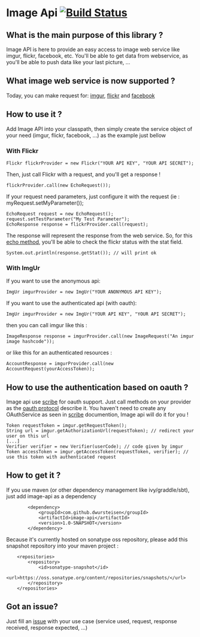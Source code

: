 Image Api [![Build Status](https://buildhive.cloudbees.com/job/dwursteisen/job/image-api/badge/icon)](https://buildhive.cloudbees.com/job/dwursteisen/job/image-api/)
=========

What is the main purpose of this library ?
------------
Image API is here to provide an easy access to image web service like imgur, flickr, facebook, etc.
You'll be able to get data from webservice, as you'll be able to push data like your last picture, ...

What image web service is now supported ?
-----
Today, you can make request for: [imgur](http://api.imgur.com/), [flickr](http://www.flickr.com/services/api/) and
[facebook](https://developers.facebook.com/)

How to use it ?
---------------
Add Image API into your classpath, then simply create the service object of your need (imgur, flickr, facebook, ...)
as the example just bellow

### With Flickr
    Flickr flickrProvider = new Flickr("YOUR API KEY", "YOUR API SECRET");

Then, just call  Flickr with a request, and you'll get a response !

    flickrProvider.call(new EchoRequest());

If your request need parameters, just configure it with the request (ie : myRequest.setMyParameter());

    EchoRequest request = new EchoRequest();
    request.setTestParameter("My Test Parameter");
    EchoResponse response = flickrProvider.call(request);

The response will represent the response from the web service.
So, for this [echo method](http://www.flickr.com/services/api/flickr.test.echo.html), you'll be able to check
the flickr status with the stat field.

    System.out.println(response.getStat()); // will print ok

### With ImgUr
If you want to use the anonymous api:

    ImgUr imgurProvider = new ImgUr("YOUR ANONYMOUS API KEY");

If you want to use the authenticated api (with oauth):

    ImgUr imgurProvider = new ImgUr("YOUR API KEY", "YOUR API SECRET");

then you can call imgur like this :

    ImageResponse response = imgurProvider.call(new ImageRequest("An imgur image hashcode"));

or like this for an authenticated resources :

    AccountResponse = imgurProvider.call(new AccountRequest(yourAccessToken));

How to use the authentication based on oauth ?
--------
Image api use [scribe](https://github.com/fernandezpablo85/scribe-java) for oauth support.
Just call methods on your provider as the [oauth protocol](http://www.flickr.com/services/api/auth.oauth.html) describe it.
You haven't need to create any OAuthService as seen in [scribe](https://github.com/fernandezpablo85/scribe-java) documention, Image api will do it for you !

    Token requestToken = imgur.getRequestToken();
    String url = imgur.getAuthorizationUrl(requestToken); // redirect your user on this url
    [...]
    Verifier verifier = new Verifier(userCode); // code given by imgur
    Token accessToken = imgur.getAccessToken(requestToken, verifier); // use this token with authenticated request

How to get it ?
---------------
If you use maven (or other dependency management like ivy/graddle/sbt), just add image-api as a dependency

            <dependency>
                <groupId>com.github.dwursteisen</groupId>
                <artifactId>image-api</artifactId>
                <version>1.0-SNAPSHOT</version>
            </dependency>

Because it's currently hosted on sonatype oss repository, please add this snapshot repository into your maven project :

        <repositories>
            <repository>
                <id>sonatype-snapshot</id>
                <url>https://oss.sonatype.org/content/repositories/snapshots/</url>
            </repository>
        </repositories>



Got an issue?
--------------
Just fill an [issue](https://github.com/dwursteisen/imgur-API/issues) with your use case (service used, request, response received, response expected, ...)
